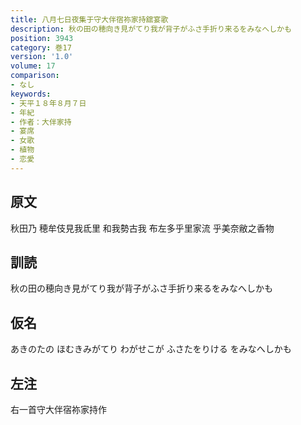 ```yaml
---
title: 八月七日夜集于守大伴宿祢家持舘宴歌
description: 秋の田の穂向き見がてり我が背子がふさ手折り来るをみなへしかも
position: 3943
category: 巻17
version: '1.0'
volume: 17
comparison:
- なし
keywords:
- 天平１８年８月７日
- 年紀
- 作者：大伴家持
- 宴席
- 女歌
- 植物
- 恋愛
---
```


## 原文

秋田乃 穂牟伎見我氐里 和我勢古我 布左多乎里家流 乎美奈敝之香物

## 訓読

秋の田の穂向き見がてり我が背子がふさ手折り来るをみなへしかも

## 仮名

あきのたの ほむきみがてり わがせこが ふさたをりける をみなへしかも

## 左注

右一首守大伴宿祢家持作
